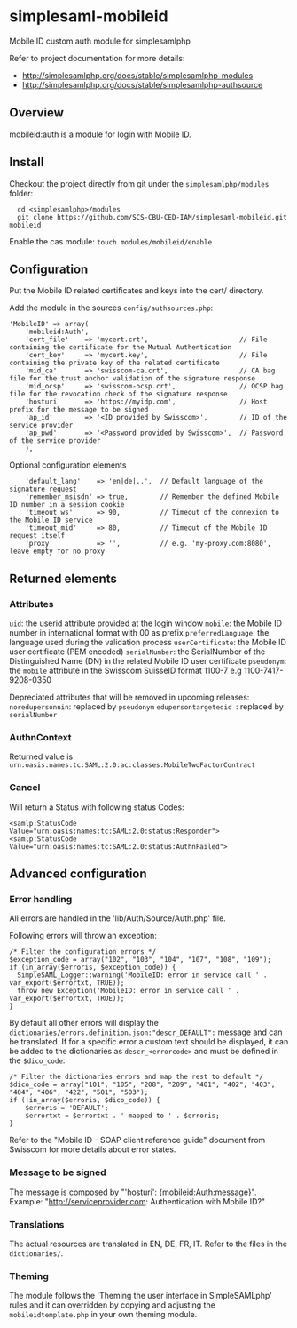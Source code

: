 simplesaml-mobileid
===================

Mobile ID custom auth module for simplesamlphp

Refer to project documentation for more details:
 * http://simplesamlphp.org/docs/stable/simplesamlphp-modules
 * http://simplesamlphp.org/docs/stable/simplesamlphp-authsource

## Overview

mobileid:auth is a module for login with Mobile ID.


## Install

Checkout the project directly from git under the `simplesamlphp/modules` folder:
```
  cd <simplesamlphp>/modules
  git clone https://github.com/SCS-CBU-CED-IAM/simplesaml-mobileid.git mobileid
```

Enable the cas module:
  `touch modules/mobileid/enable`


## Configuration

Put the Mobile ID related certificates and keys into the cert/ directory.

Add the module in the sources `config/authsources.php`:

```
'MobileID' => array(
    'mobileid:Auth',
    'cert_file'    => 'mycert.crt',                       // File containing the certificate for the Mutual Authentication
    'cert_key'     => 'mycert.key',                       // File containing the private key of the related certificate
    'mid_ca'       => 'swisscom-ca.crt',                  // CA bag file for the trust anchor validation of the signature response
    'mid_ocsp'     => 'swisscom-ocsp.crt',                // OCSP bag file for the revocation check of the signature response
    'hosturi'      => 'https://myidp.com',                // Host prefix for the message to be signed
    'ap_id'        => '<ID provided by Swisscom>',        // ID of the service provider
    'ap_pwd'       => '<Password provided by Swisscom>',  // Password of the service provider
    ),
```

Optional configuration elements
```
    'default_lang'    => 'en|de|..',  // Default language of the signature request
    'remember_msisdn' => true,        // Remember the defined Mobile ID number in a session cookie
    'timeout_ws'      => 90,          // Timeout of the connexion to the Mobile ID service
    'timeout_mid'     => 80,          // Timeout of the Mobile ID request itself
    'proxy'           => '',          // e.g. 'my-proxy.com:8080', leave empty for no proxy
```

## Returned elements

### Attributes

`uid`:                  the userid attribute provided at the login window
`mobile`:               the Mobile ID number in international format with 00 as prefix
`preferredLanguage`:    the language used during the validation process
`userCertificate`:      the Mobile ID user certificate (PEM encoded)
`serialNumber`:         the SerialNumber of the Distinguished Name (DN) in the related Mobile ID user certificate
`pseudonym`:            the `mobile` attribute in the Swisscom SuisseID format 1100-7<mobile> e.g 1100-7417-9208-0350

Depreciated attributes that will be removed in upcoming releases:
`noredupersonnin`:      replaced by `pseudonym`
`edupersontargetedid `: replaced by `serialNumber`


### AuthnContext

Returned value is `urn:oasis:names:tc:SAML:2.0:ac:classes:MobileTwoFactorContract`

### Cancel

Will return a Status with following status Codes:
````
<samlp:StatusCode Value="urn:oasis:names:tc:SAML:2.0:status:Responder">
<samlp:StatusCode Value="urn:oasis:names:tc:SAML:2.0:status:AuthnFailed">
````


## Advanced configuration

### Error handling
All errors are handled in the 'lib/Auth/Source/Auth.php' file.

Following errors will throw an exception:  
````
/* Filter the configuration errors */
$exception_code = array("102", "103", "104", "107", "108", "109");
if (in_array($erroris, $exception_code)) {
  SimpleSAML_Logger::warning('MobileID: error in service call ' . var_export($errortxt, TRUE));
  throw new Exception('MobileID: error in service call ' . var_export($errortxt, TRUE));
}
````

By default all other errors will display the `dictionaries/errors.definition.json:"descr_DEFAULT":` message and can be translated. If for a specific error a custom text should be displayed, it can be added to the dictionaries as `descr_<errorcode>` and must be defined in the `$dico_code`:  
````
/* Filter the dictionaries errors and map the rest to default */
$dico_code = array("101", "105", "208", "209", "401", "402", "403", "404", "406", "422", "501", "503");
if (!in_array($erroris, $dico_code)) {
	$erroris = 'DEFAULT';
	$errortxt = $errortxt . ' mapped to ' . $erroris;
}
````

Refer to the "Mobile ID - SOAP client reference guide" document from Swisscom for more details about error states.

### Message to be signed

The message is composed by "'hosturi': {mobileid:Auth:message}".  
Example: "http://serviceprovider.com: Authentication with Mobile ID?"

### Translations

The actual resources are translated in EN, DE, FR, IT. Refer to the files in the `dictionaries/`.

### Theming

The module follows the 'Theming the user interface in SimpleSAMLphp' rules and it can overridden by copying and adjusting the `mobileidtemplate.php` in your own theming module.
